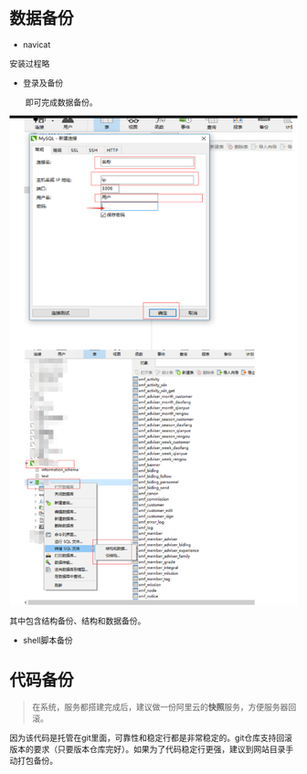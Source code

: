 # 数据备份


- navicat

安装过程略

- 登录及备份

  ​	即可完成数据备份。

![](/assets/mysql.png)



  其中包含结构备份、结构和数据备份。
  
- shell脚本备份

# 代码备份

> 在系统，服务都搭建完成后，建议做一份阿里云的**快照**服务，方便服务器回滚。

因为该代码是托管在git里面，可靠性和稳定行都是非常稳定的。git仓库支持回滚版本的要求（只要版本仓库完好）。如果为了代码稳定行更强，建议到网站目录手动打包备份。
